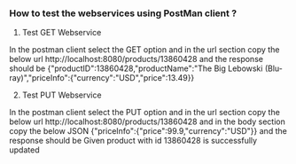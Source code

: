 
### How to test the webservices using PostMan client ?

1) Test GET Webservice

In the postman client select the GET option and in the url section copy the below url
http://localhost:8080/products/13860428
and the response should be
{"productID":13860428,"productName":"The Big Lebowski (Blu-ray)","priceInfo":{"currency":"USD","price":13.49}}

2) Test PUT Webservice

In the postman client select the PUT option and in the url section copy the below url
http://localhost:8080/products/13860428 and in the body section copy the below JSON 
{"priceInfo":{"price":99.9,"currency":"USD"}}
and the response should be
Given product with id 13860428 is successfully updated
